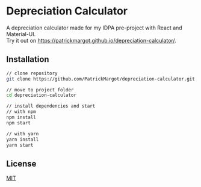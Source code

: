 # Depreciation Calculator
A depreciation calculator made for my IDPA pre-project with React and Material-UI.  
Try it out on https://patrickmargot.github.io/depreciation-calculator/.

## Installation
```sh
// clone repository
git clone https://github.com/PatrickMargot/depreciation-calculator.git

// move to project folder
cd depreciation-calculator

// install dependencies and start
// with npm
npm install
npm start

// with yarn
yarn install
yarn start
```
## License
[MIT](https://choosealicense.com/licenses/mit/)
